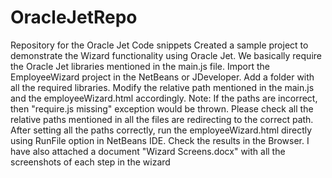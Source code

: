 # OracleJetRepo
Repository for the Oracle Jet Code snippets
Created a sample project to demonstrate the Wizard functionality using Oracle Jet.
We basically require the Oracle Jet libraries mentioned in the main.js file. 
Import the EmployeeWizard project in the NetBeans or JDeveloper.
Add a folder with all the required libraries.
Modify the relative path mentioned in the main.js and the employeeWizard.html accordingly.
Note: If the paths are incorrect, then "require.js missing" exception would be thrown.
Please check all the relative paths mentioned in all the files are redirecting to the correct path.
After setting all the paths correctly, run the employeeWizard.html directly using RunFile option in NetBeans IDE.
Check the results in the Browser.
I have also attached a document "Wizard Screens.docx" with all the screenshots of each step in the wizard
